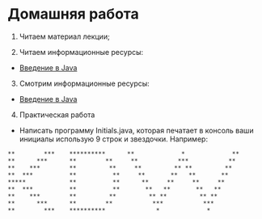 ﻿# Домашняя работа


1. Читаем материал лекции;

2. Читаем информационные ресурсы:
 * [Введение в Java](http://pr0java.blogspot.com/2015/02/java.html)

3. Смотрим информационные ресурсы:
  * [Введение в Java](https://www.youtube.com/watch?v=ZdT_BXPFQh4)

4. Практическая работа
  * Написать программу Initials.java, которая печатает в консоль
    ваши инициалы использую 9 строк и звездочки. Например:

```
**        ***    **********      **             *             **
**      ***      **        **     **           ***           **
**    ***        **         **     **         ** **         **  
**  ***          **          **     **       **   **       **   
*****            **          **      **     **     **     **    
**  ***          **          **       **   **       **   **     
**    ***        **         **         ** **         ** **      
**      ***      **        **           ***           ***       
**        ***    **********              *             *        
```
